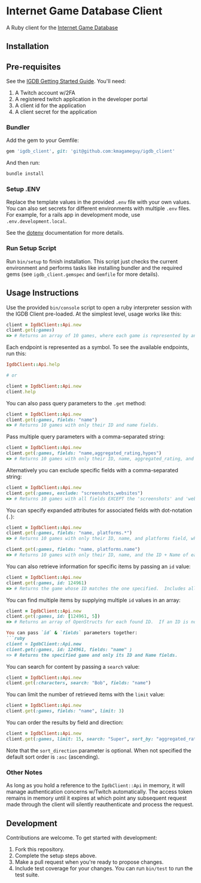 # Internet Game Database Client

A Ruby client for the [Internet Game Database](https://www.igdb.com/)

## Installation

## Pre-requisites
See the [IGDB Getting Started Guide](https://api-docs.igdb.com/#getting-started).  You'll need:
1. A Twitch account w/2FA
1. A registered twitch application in the developer portal
1. A client id for the application
1. A client secret for the application

### Bundler

Add the gem to your Gemfile:

```ruby
gem 'igdb_client', git: 'git@github.com:kmagameguy/igdb_client'
```

And then run:

```bash
bundle install
```
### Setup .ENV

Replace the template values in the provided `.env` file with your own values.  You can also set secrets for different environments with multiple `.env` files.  For example, for a rails app in development mode, use `.env.development.local`.

See the [dotenv](https://github.com/bkeepers/dotenv) documentation for more details.

### Run Setup Script
Run `bin/setup` to finish installation.  This script just checks the current environment and performs tasks like installing bundler and the required gems (see `igdb_client.gemspec` and `Gemfile` for more details).

## Usage Instructions

Use the provided `bin/console` script to open a ruby interpreter session with the IGDB Client pre-loaded.  At the simplest level, usage works like this:

```ruby
client = IgdbClient::Api.new
client.get(:games)
=> # Returns an array of 10 games, where each game is represented by an OpenStruct object.  ALL available fields are returned.
```

Each endpoint is represented as a symbol.  To see the available endpoints, run this:

```ruby
IgdbClient::Api.help

# or

client = IgdbClient::Api.new
client.help
```

You can also pass query parameters to the `.get` method:

```ruby
client = IgdbClient::Api.new
client.get(:games, fields: "name")
=> # Returns 10 games with only their ID and name fields.
```

Pass multiple query parameters with a comma-separated string:

```ruby
client = IgdbClient::Api.new
client.get(:games, fields: "name,aggregated_rating,hypes")
=> # Returns 10 games with only their ID, name, aggregated_rating, and hypes.
```

Alternatively you can exclude specific fields with a comma-separated string:

```ruby
client = IgdbClient::Api.new
client.get(:games, exclude: "screenshots,websites")
=> # Returns 10 games with all fields EXCEPT the 'screenshots' and 'websites' fields
```

You can specify expanded attributes for associated fields with dot-notation (`.`):
```ruby
client = IgdbClient::Api.new
client.get(:games, fields: "name, platforms.*")
=> # Returns 10 games with only their ID, name, and platforms field, where the platforms response includes ALL platforms data, not just the platform ID

client.get(:games, fields: "name, platforms.name")
=> # Returns 10 games with only their ID, name, and the ID + Name of each platform the game supports"
```

You can also retrieve information for specific items by passing an `id` value:
```ruby
client = IgdbClient::Api.new
client.get(:games, id: 124961)
=> # Returns the game whose ID matches the one specified.  Includes all available fields.
```

You can find multiple items by supplying multiple `id` values in an array:
```ruby
client = IgdbClient::Api.new
client.get(:games, id: [124961, 5])
=> # Returns an array of OpenStructs for each found ID.  If an ID is not found it will simply be skipped.  Includees all available fields.

You can pass `id` & `fields` parameters together:
```ruby
client = IgdbClient::Api.new
client.get(:games, id: 124961, fields: "name" )
=> # Returns the specified game and only its ID and Name fields.
```

You can search for content by passing a `search` value:
```ruby
client = IgdbClient::Api.new
client.get(:characters, search: "Bob", fields: "name")
```

You can limit the number of retrieved items with the `limit` value:
```ruby
client = IgdbClient::Api.new
client.get(:games, fields: "name", limit: 3)
```

You can order the results by field and direction:
```ruby
client = IgdbClient::Api.new
client.get(:games, limit: 15, search: "Super", sort_by: "aggregated_rating", sort_direction: :desc)
```

Note that the `sort_direction` parameter is optional.  When not specified the default sort order is `:asc` (ascending).

### Other Notes
As long as you hold a reference to the `IgdbClient::Api` in memory, it will manage authentication concerns w/Twitch automatically.
The access token remains in memory until it expires at which point any subsequent request made through the client will silently reauthenticate and process the request.

## Development
Contributions are welcome.  To get started with development:
1. Fork this repository.
1. Complete the setup steps above.
1. Make a pull request when you're ready to propose changes.
1. Include test coverage for your changes.  You can run `bin/test` to run the test suite.
